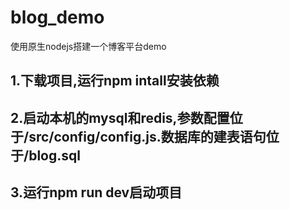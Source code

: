 # blog_demo
使用原生nodejs搭建一个博客平台demo

## 1.下载项目,运行npm intall安装依赖
## 2.启动本机的mysql和redis,参数配置位于/src/config/config.js.数据库的建表语句位于/blog.sql
## 3.运行npm run dev启动项目

